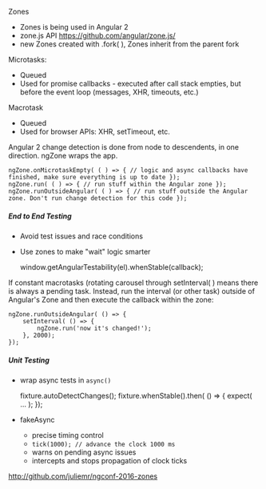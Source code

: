 Zones
- Zones is being used in Angular 2
- zone.js API https://github.com/angular/zone.js/
- new Zones created with .fork( ), Zones inherit from the parent fork

Microtasks:
- Queued
- Used for promise callbacks - executed after call stack empties, but before the event loop (messages, XHR, timeouts, etc.)

Macrotask
- Queued
- Used for browser APIs: XHR, setTimeout, etc.

Angular 2 change detection is done from node to descendents, in one direction.
ngZone wraps the app.

    ngZone.onMicrotaskEmpty( ( ) => { // logic and async callbacks have finished, make sure everything is up to date });
    ngZone.run( ( ) => { // run stuff within the Angular zone });
    ngZone.runOutsideAngular( ( ) => { // run stuff outside the Angular zone. Don't run change detection for this code });

##### End to End Testing
- Avoid test issues and race conditions
- Use zones to make "wait" logic smarter

    window.getAngularTestability(el).whenStable(callback);

If constant macrotasks (rotating carousel through setInterval( ) means there is always a pending task. Instead, run the interval (or other task) outside of Angular's Zone and then execute the callback within the zone:

    ngZone.runOutsideAngular( () => {
        setInterval( () => {
            ngZone.run('now it's changed!');
        }, 2000);
    });

##### Unit Testing
- wrap async tests in `async()`
     
    fixture.autoDetectChanges();
    fixture.whenStable().then( () => {
        expect( ... );
    });

- fakeAsync
    - precise timing control
    - `tick(1000); // advance the clock 1000 ms`
    - warns on pending async issues
    - intercepts and stops propagation of clock ticks

http://github.com/juliemr/ngconf-2016-zones